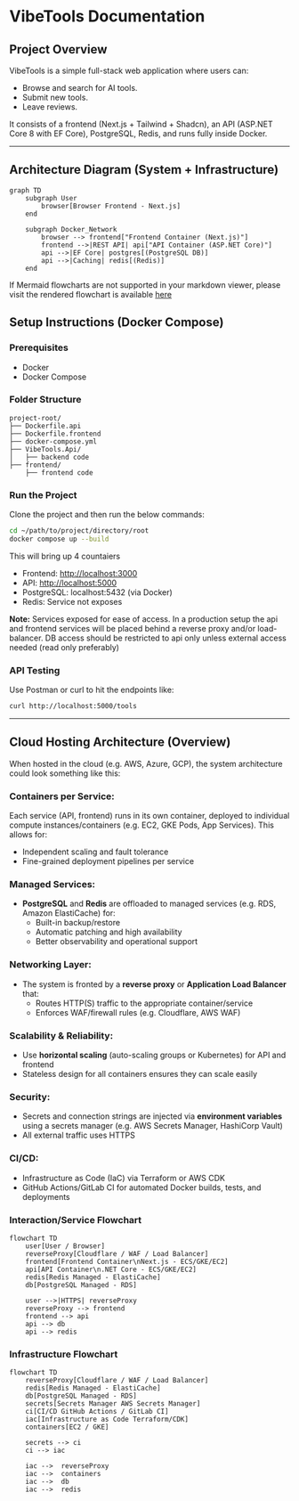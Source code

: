 # VibeTools Documentation

## Project Overview

VibeTools is a simple full-stack web application where users can:

* Browse and search for AI tools.
* Submit new tools.
* Leave reviews.

It consists of a frontend (Next.js + Tailwind + Shadcn), an API (ASP.NET Core 8 with EF Core), PostgreSQL, Redis, and
runs fully inside Docker.

---

## Architecture Diagram (System + Infrastructure)

```mermaid
graph TD
    subgraph User
        browser[Browser Frontend - Next.js]
    end

    subgraph Docker_Network
        browser --> frontend["Frontend Container (Next.js)"]
        frontend -->|REST API| api["API Container (ASP.NET Core)"]
        api -->|EF Core| postgres[(PostgreSQL DB)]
        api -->|Caching| redis[(Redis)]
    end
```


If Mermaid flowcharts are not supported in your markdown viewer, please
visit the rendered flowchart is available [here](https://mermaid.live/edit#pako:eNptkstuwjAQRX_FmhVIIUoCTkgWSDylSi2iQDclqDLEQEpjR44jaIF_75BQ6MubGV_PPWOPfICljDgEsFYs3ZBpLxQEV5YvSuEp46qUzmuh5A6FWaeMZKCk0FxEpEaGfK_N12xeFqMWil-onlxuuXoZcr2TavsHSmq1FlldgLMQruwuRhYLrKhcmlRDmN_8q-slaq3juD-Zkvbo7khYGiMF0--A9mRkDvtTlBT_ScHyAtAfFIdHkspMrxXPZpVRmU0e70mvU_3H02XLTSzWR6J4FKNhfA7V2yjAwPHGEQRa5dyAhKuEnbdwOJeEoDc84SEEmEYMRwOhOKEnZeJZyuTLpmS-3kCwYm8Z7vI0Ypr3YobDTa6qwm5cdWUuNAS2bxcQCA6wh8Cpu2bT8X3Xshyv4djUMeAdggY1m55VdymlDde3PHoy4KNoa5sW9W3foRb1bLfuNz0D8GVaqofyzxRf5_QJxr-zNw)


## Setup Instructions (Docker Compose)

### Prerequisites

* Docker
* Docker Compose

### Folder Structure

```
project-root/
├── Dockerfile.api
├── Dockerfile.frontend
├── docker-compose.yml
├── VibeTools.Api/
│   ├── backend code
├── frontend/
    ├── frontend code
```

### Run the Project

Clone the project and then run the below commands:

```bash
cd ~/path/to/project/directory/root
docker compose up --build
```

This will bring up 4 countaiers
* Frontend: [http://localhost:3000](http://localhost:3000)
* API: [http://localhost:5000](http://localhost:5000)
* PostgreSQL: localhost:5432 (via Docker)
* Redis: Service not exposes

**Note:** Services exposed for ease of access. In a production setup the api and frontend services will be
placed behind a reverse proxy and/or load-balancer. DB access should be restricted to api only unless external
access needed (read only preferably)

### API Testing

Use Postman or curl to hit the endpoints like:

```bash
curl http://localhost:5000/tools
```

---
## Cloud Hosting Architecture (Overview)
When hosted in the cloud (e.g. AWS, Azure, GCP), the system architecture could look something like this:

### Containers per Service:
  Each service (API, frontend) runs in its own container, deployed to individual compute instances/containers (e.g. EC2, GKE Pods, App Services). This allows for:
* Independent scaling and fault tolerance
* Fine-grained deployment pipelines per service

### Managed Services:
* **PostgreSQL** and **Redis** are offloaded to managed services (e.g. RDS, Amazon ElastiCache) for:
    * Built-in backup/restore
    * Automatic patching and high availability
    * Better observability and operational support

### Networking Layer:
* The system is fronted by a **reverse proxy** or **Application Load Balancer** that:
    * Routes HTTP(S) traffic to the appropriate container/service
    * Enforces WAF/firewall rules (e.g. Cloudflare, AWS WAF)

### Scalability & Reliability:
* Use **horizontal scaling** (auto-scaling groups or Kubernetes) for API and frontend
* Stateless design for all containers ensures they can scale easily

### Security:
* Secrets and connection strings are injected via **environment variables** using a secrets manager (e.g. AWS Secrets Manager, HashiCorp Vault)
* All external traffic uses HTTPS

### CI/CD:
* Infrastructure as Code (IaC) via Terraform or AWS CDK
* GitHub Actions/GitLab CI for automated Docker builds, tests, and deployments

### Interaction/Service Flowchart

```mermaid
flowchart TD
    user[User / Browser]
    reverseProxy[Cloudflare / WAF / Load Balancer]
    frontend[Frontend Container\nNext.js - ECS/GKE/EC2]
    api[API Container\n.NET Core - ECS/GKE/EC2]
    redis[Redis Managed - ElastiCache]
    db[PostgreSQL Managed - RDS]

    user -->|HTTPS| reverseProxy
    reverseProxy --> frontend
    frontend --> api
    api --> db
    api --> redis
```

### Infrastructure Flowchart
```mermaid
flowchart TD
    reverseProxy[Cloudflare / WAF / Load Balancer]
    redis[Redis Managed - ElastiCache]
    db[PostgreSQL Managed - RDS]
    secrets[Secrets Manager AWS Secrets Manager]
    ci[CI/CD GitHub Actions / GitLab CI]
    iac[Infrastructure as Code Terraform/CDK]
    containers[EC2 / GKE]

    secrets --> ci
    ci --> iac
    
    iac -->  reverseProxy
    iac -->  containers
    iac -->  db
    iac -->  redis
```